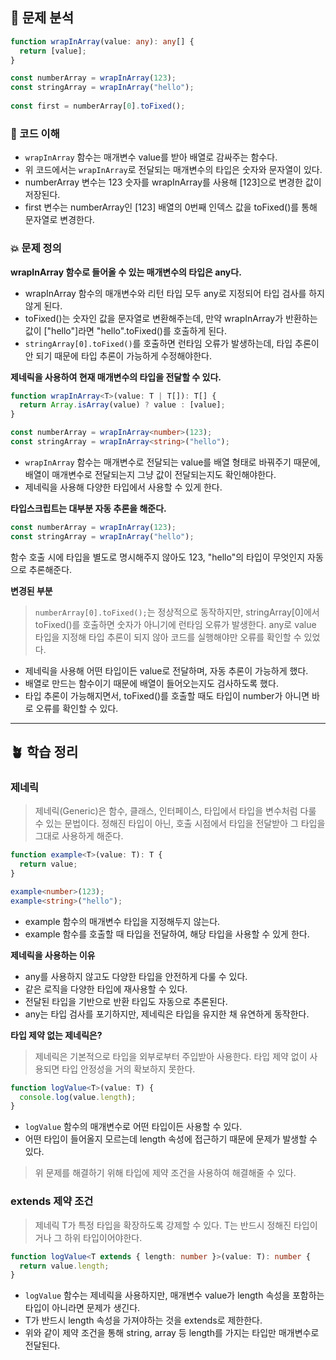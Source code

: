 ## 📝 문제 분석
```typescript
function wrapInArray(value: any): any[] {
  return [value];
}

const numberArray = wrapInArray(123);  
const stringArray = wrapInArray("hello");  
 
const first = numberArray[0].toFixed();
```

### 👀 코드 이해 
- `wrapInArray` 함수는 매개변수 value를 받아 배열로 감싸주는 함수다.
- 위 코드에서는 `wrapInArray`로 전달되는 매개변수의 타입은 숫자와 문자열이 있다.
- numberArray 변수는 123 숫자를 wrapInArray를 사용해 [123]으로 변경한 값이 저장된다.
- first 변수는 numberArray인 [123] 배열의 0번째 인덱스 값을 toFixed()를 통해 문자열로 변경한다.

### 💥 문제 정의
**wrapInArray 함수로 들어올 수 있는 매개변수의 타입은 any다.**

- wrapInArray 함수의 매개변수와 리턴 타입 모두 any로 지정되어 타입 검사를 하지 않게 된다. 
- toFixed()는 숫자인 값을 문자열로 변환해주는데, 만약 wrapInArray가 반환하는 값이 ["hello"]라면 "hello".toFixed()를 호출하게 된다.
- `stringArray[0].toFixed()`를 호출하면 런타임 오류가 발생하는데, 타입 추론이 안 되기 때문에 타입 추론이 가능하게 수정해야한다.

**제네릭을 사용하여 현재 매개변수의 타입을 전달할 수 있다.**

```typescript
function wrapInArray<T>(value: T | T[]): T[] {
  return Array.isArray(value) ? value : [value];
}

const numberArray = wrapInArray<number>(123);
const stringArray = wrapInArray<string>("hello");
```

- `wrapInArray` 함수는 매개변수로 전달되는 value를 배열 형태로 바꿔주기 때문에, 배열이 매개변수로 전달되는지 그냥 값이 전달되는지도 확인해야한다.
- 제네릭을 사용해 다양한 타입에서 사용할 수 있게 한다.

**타입스크립트는 대부분 자동 추론을 해준다.**

```typescript
const numberArray = wrapInArray(123);
const stringArray = wrapInArray("hello");
```

함수 호출 시에 타입을 별도로 명시해주지 않아도 123, "hello"의 타입이 무엇인지 자동으로 추론해준다.

**변경된 부분**

> `numberArray[0].toFixed();`는 정상적으로 동작하지만, stringArray[0]에서 toFixed()를 호출하면 숫자가 아니기에 런타임 오류가 발생한다. any로 value 타입을 지정해 타입 추론이 되지 않아 코드를 실행해야만 오류를 확인할 수 있었다.

- 제네릭을 사용해 어떤 타입이든 value로 전달하며, 자동 추론이 가능하게 했다.
- 배열로 만드는 함수이기 때문에 배열이 들어오는지도 검사하도록 했다.
- 타입 추론이 가능해지면서, toFixed()를 호출할 때도 타입이 number가 아니면 바로 오류를 확인할 수 있다.

---

## 🪴 학습 정리

### 제네릭
> 제네릭(Generic)은 함수, 클래스, 인터페이스, 타입에서 타입을 변수처럼 다룰 수 있는 문법이다. 정해진 타입이 아닌, 호출 시점에서 타입을 전달받아 그 타입을 그대로 사용하게 해준다.

```typescript
function example<T>(value: T): T {
  return value;
}

example<number>(123);     
example<string>("hello");
```

- example 함수의 매개변수 타입을 지정해두지 않는다.
- example 함수를 호출할 때 타입을 전달하여, 해당 타입을 사용할 수 있게 한다.

**제네릭을 사용하는 이유**
- any를 사용하지 않고도 다양한 타입을 안전하게 다룰 수 있다.
- 같은 로직을 다양한 타입에 재사용할 수 있다.
- 전달된 타입을 기반으로 반환 타입도 자동으로 추론된다.
- any는 타입 검사를 포기하지만, 제네릭은 타입을 유지한 채 유연하게 동작한다.

**타입 제약 없는 제네릭은?**

> 제네릭은 기본적으로 타입을 외부로부터 주입받아 사용한다. 타입 제약 없이 사용되면 타입 안정성을 거의 확보하지 못한다.

```typescript
function logValue<T>(value: T) {
  console.log(value.length);
}
```

- `logValue` 함수의 매개변수로 어떤 타입이든 사용할 수 있다.
- 어떤 타입이 들어올지 모르는데 length 속성에 접근하기 때문에 문제가 발생할 수 있다.

> 위 문제를 해결하기 위해 타입에 제약 조건을 사용하여 해결해줄 수 있다.

### extends 제약 조건
> 제네릭 T가 특정 타입을 확장하도록 강제할 수 있다. T는 반드시 정해진 타입이거나 그 하위 타입이어야한다.

```typescript
function logValue<T extends { length: number }>(value: T): number {
  return value.length;
}
```

- `logValue` 함수는 제네릭을 사용하지만, 매개변수 value가 length 속성을 포함하는 타입이 아니라면 문제가 생긴다.
- T가 반드시 length 속성을 가져야하는 것을 extends로 제한한다.
- 위와 같이 제약 조건을 통해 string, array 등 length를 가지는 타입만 매개변수로 전달된다.

